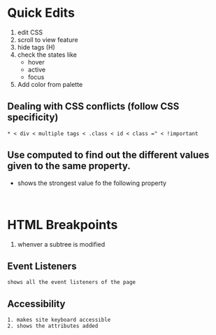 # Quick Edits

1. edit CSS
2. scroll to view feature
3. hide tags (H)
4. check the states like
   - hover
   - active
   - focus
5. Add color from palette 


## Dealing with CSS conflicts (follow CSS specificity)

```
* < div < multiple tags < .class < id < class =" < !important
```
## Use computed to find out the different values given to the same property.
- shows the strongest value fo the following property
<br>

# HTML Breakpoints
1. whenver a subtree is modified 

## Event Listeners
```
shows all the event listeners of the page
```
## Accessibility 
    1. makes site keyboard accessible
    2. shows the attributes added
